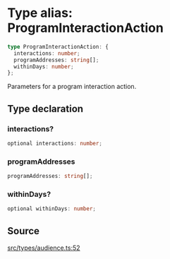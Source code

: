 # Type alias: ProgramInteractionAction

```ts
type ProgramInteractionAction: {
  interactions: number;
  programAddresses: string[];
  withinDays: number;
};
```

Parameters for a program interaction action.

## Type declaration

### interactions?

```ts
optional interactions: number;
```

### programAddresses

```ts
programAddresses: string[];
```

### withinDays?

```ts
optional withinDays: number;
```

## Source

[src/types/audience.ts:52](https://github.com/torque-labs/torque-ts-sdk/blob/35180ea2561c531d50df4b23b7bd32172a5fdc80/src/types/audience.ts#L52)
